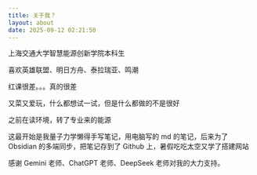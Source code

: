 ```yaml
---
title: 关于我？
layout: about
date: 2025-09-12 02:21:50
---
```


上海交通大学智慧能源创新学院本科生

喜欢英雄联盟、明日方舟、泰拉瑞亚、鸣潮

红课很差。。。真的很差

又菜又爱玩，什么都想试一试，但是什么都做的不是很好

之前在读环境，转了专业来的能源

这最开始是我量子力学懒得手写笔记，用电脑写的 md 的笔记，后来为了 Obsidian 的多端同步，把笔记存到了 Github 上，暑假吃吃太空又学了搭建网站

感谢 Gemini 老师、ChatGPT 老师、DeepSeek 老师对我的大力支持。
